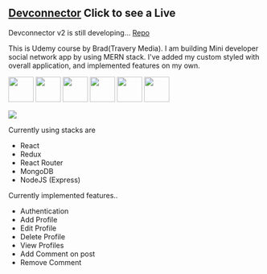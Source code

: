 ## [Devconnector](https://mern-stack-devconnector.herokuapp.com/) Click to see a Live

Devconnector v2 is still developing... [Repo](https://github.com/yeondam88/devconnector_v2)

This is Udemy course by Brad(Travery Media).
I am building Mini developer social network app by using MERN stack.
I've added my custom styled with overall application, and implemented features on my own.

<p>
  <img src="https://res.cloudinary.com/yeondam88/image/upload/v1537633710/react-original.svg" width="50" />
  <img src="https://res.cloudinary.com/yeondam88/image/upload/v1537633860/css3-original.svg" width="50" />
  <img src="https://res.cloudinary.com/yeondam88/image/upload/v1537633793/nodejs-original.svg" width="50" />
  <img src="https://res.cloudinary.com/yeondam88/image/upload/v1537633735/express-original.svg" width="50" />
  <img src="https://res.cloudinary.com/yeondam88/image/upload/v1537633803/mongodb-original-wordmark.svg" width="50" />
  <img src="https://res.cloudinary.com/yeondam88/image/upload/v1537633699/heroku-original.svg" width="50" />
</p>

<p>
  <img src="devconnector_revised.png" />
</p>

Currently using stacks are 
- React
- Redux
- React Router
- MongoDB
- NodeJS (Express)

Currently implemented features..
- Authentication
- Add Profile
- Edit Profile
- Delete Profile
- View Profiles
- Add Comment on post
- Remove Comment

